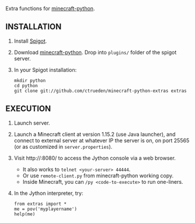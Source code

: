 Extra functions for
[minecraft-python](https://github.com/Macuyiko/minecraft-python/releases).


## INSTALLATION

1. Install [Spigot](https://www.spigotmc.org/).

2. Download
   [minecraft-python](https://github.com/Macuyiko/minecraft-python/releases).
   Drop into `plugins/` folder of the spigot server.

3. In your Spigot installation:
   ```
   mkdir python
   cd python
   git clone git://github.com/ctrueden/minecraft-python-extras extras
   ```


## EXECUTION

1. Launch server.

2. Launch a Minecraft client at version 1.15.2 (use Java launcher), and connect
   to external server at whatever IP the server is on, on port 25565 (or as
   customized in `server.properties`).

3. Visit http://<your-server>:8080/ to access the Jython console via a web browser.
   * It also works to `telnet <your-server> 44444`.
   * Or use `remote-client.py` from minecraft-python working copy.
   * Inside Minecraft, you can `/py <code-to-execute>` to run one-liners.

4. In the Jython interpreter, try:
   ```
   from extras import *
   me = pov('myplayername')
   help(me)
   ```
